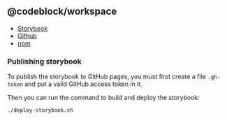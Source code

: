 ## @codeblock/workspace

- [Storybook](https://codeblockjs.github.io/codeblock)
- [Github](https://github.com/codeblockjs/codeblock)
- [npm](https://www.npmjs.com/org/codeblock)

### Publishing storybook

To publish the storybook to GitHub pages, you must first create a file `.gh-token` and put a valid GitHub access token in it.

Then you can run the command to build and deploy the storybook:

```sh
./deploy-storybook.sh
```

